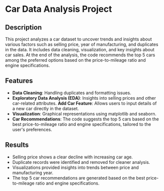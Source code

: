 # Car Data Analysis Project

## Description
This project analyzes a car dataset to uncover trends and insights about various factors such as selling price, year of manufacturing, and duplicates in the data. It includes data cleaning, visualization, and key insights about car sales. At the end of the analysis, the code recommends the top 5 cars among the preferred options based on the price-to-mileage ratio and engine specifications.

## Features
- **Data Cleaning**: Handling duplicates and formatting issues.
- **Exploratory Data Analysis (EDA)**: Insights into selling prices and other car-related attributes.
  **Add Car Feature**: Allows users to input details of a new car directly in the dataset.
- **Visualization**: Graphical representations using matplotlib and seaborn.
- **Car Recommendations**: The code suggests the top 5 cars based on the best price-to-mileage ratio and engine specifications, tailored to the user's preferences.

## Results
- Selling price shows a clear decline with increasing car age.
- Duplicate records were identified and removed for cleaner analysis.
- Visualizations provided insights into trends between price and manufacturing year.
- The top 5 car recommendations are generated based on the best price-to-mileage ratio and engine specifications.


